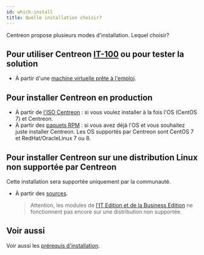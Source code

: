 ```yaml
---
id: which-install
title: Quelle installation choisir?
---
```


Centreon propose plusieurs modes d'installation. Lequel choisir?

## Pour utiliser Centreon [IT-100](IT100) ou pour tester la solution

- À partir d'une [machine virtuelle prête à l'emploi](../installation/installation-of-a-central-server/using-virtual-machines).

## Pour installer Centreon en production

- À partir de [l'ISO Centreon](../installation/installation-of-a-central-server/using-centreon-iso) : si vous
  voulez installer à la fois l'OS (CentOS 7) et Centreon.
- À partir des [paquets RPM](../installation/installation-of-a-central-server/using-packages) : si vous avez déjà
  l'OS et vous souhaitez juste installer Centreon. Les OS supportés par Centreon sont CentOS 7 et RedHat/OracleLinux 7 ou 8.

## Pour installer Centreon sur une distribution Linux non supportée par Centreon

Cette installation sera supportée uniquement par la communauté.

- À partir des [sources](../installation/installation-of-a-central-server/using-sources).
  > Attention, les modules de [l'IT Edition et de la Business Edition](https://www.centreon.com/editions/) ne
  > fonctionnent pas encore sur une distribution non supportée.

## Voir aussi 
Voir aussi les [prérequis d'installation](../installation/prerequisites).